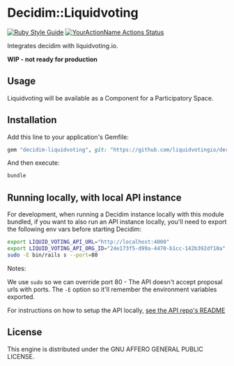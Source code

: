 # Decidim::Liquidvoting
[![Ruby Style Guide](https://img.shields.io/badge/code_style-rubocop-brightgreen.svg)](https://github.com/rubocop-hq/rubocop)
[![YourActionName Actions Status](https://github.com/liquidvotingio/decidim-module-liquidvoting/workflows/CI/badge.svg)](https://github.com/liquidvotingio/decidim-module-liquidvoting/actions)

Integrates decidim with liquidvoting.io.

**WIP - not ready for production**

## Usage

Liquidvoting will be available as a Component for a Participatory
Space.

## Installation

Add this line to your application's Gemfile:

```ruby
gem "decidim-liquidvoting", git: "https://github.com/liquidvotingio/decidim-module-liquidvoting"
```

And then execute:

```bash
bundle
```

## Running locally, with local API instance

For development, when running a Decidim instance locally with this module bundled, if you want to also run an API instance locally, you'll need to export the following env vars before starting Decidim:

```bash
export LIQUID_VOTING_API_URL="http://localhost:4000"
export LIQUID_VOTING_API_ORG_ID="24e173f5-d99a-4470-b1cc-142b392df10a"
sudo -E bin/rails s --port=80
```

Notes:

We use `sudo` so we can override port 80 - The API doesn't accept proposal urls with ports. The `-E` option so it'll remember the environment variables exported.

For instructions on how to setup the API locally, [see the API repo's README](https://github.com/liquidvotingio/api#local-setup)

## License

This engine is distributed under the GNU AFFERO GENERAL PUBLIC LICENSE.
